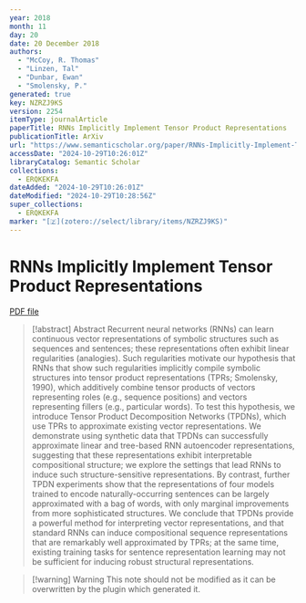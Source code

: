 ```yaml
---
year: 2018
month: 11
day: 20
date: 20 December 2018
authors:
  - "McCoy, R. Thomas"
  - "Linzen, Tal"
  - "Dunbar, Ewan"
  - "Smolensky, P."
generated: true
key: NZRZJ9KS
version: 2254
itemType: journalArticle
paperTitle: RNNs Implicitly Implement Tensor Product Representations
publicationTitle: ArXiv
url: "https://www.semanticscholar.org/paper/RNNs-Implicitly-Implement-Tensor-Product-McCoy-Linzen/d3ded34ff3378aadaa9a7c10e51cef6d04391a86"
accessDate: "2024-10-29T10:26:01Z"
libraryCatalog: Semantic Scholar
collections:
  - ERQKEKFA
dateAdded: "2024-10-29T10:26:01Z"
dateModified: "2024-10-29T10:28:56Z"
super_collections:
  - ERQKEKFA
marker: "[🇿](zotero://select/library/items/NZRZJ9KS)"
---
```


# RNNs Implicitly Implement Tensor Product Representations

[PDF file](/Papers/PDFs/McCoy%20et%20al.%202018undefined%20-%20RNNs%20Implicitly%20Implement%20Tensor%20Product%20Representations.pdf)

> [!abstract] Abstract
> Recurrent neural networks (RNNs) can learn continuous vector representations of symbolic structures such as sequences and sentences; these representations often exhibit linear regularities (analogies). Such regularities motivate our hypothesis that RNNs that show such regularities implicitly compile symbolic structures into tensor product representations (TPRs; Smolensky, 1990), which additively combine tensor products of vectors representing roles (e.g., sequence positions) and vectors representing fillers (e.g., particular words). To test this hypothesis, we introduce Tensor Product Decomposition Networks (TPDNs), which use TPRs to approximate existing vector representations. We demonstrate using synthetic data that TPDNs can successfully approximate linear and tree-based RNN autoencoder representations, suggesting that these representations exhibit interpretable compositional structure; we explore the settings that lead RNNs to induce such structure-sensitive representations. By contrast, further TPDN experiments show that the representations of four models trained to encode naturally-occurring sentences can be largely approximated with a bag of words, with only marginal improvements from more sophisticated structures. We conclude that TPDNs provide a powerful method for interpreting vector representations, and that standard RNNs can induce compositional sequence representations that are remarkably well approximated by TPRs; at the same time, existing training tasks for sentence representation learning may not be sufficient for inducing robust structural representations.

>[!warning] Warning
> This note should not be modified as it can be overwritten by the plugin which generated it.

